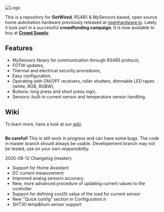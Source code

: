 ![Logo](https://github.com/feanor-anglin/GetWired-Project/blob/master/Images/GetWired_small.png)

This is a repository for **GetWired**, RS485 & MySensors based, open source home automation hardware previously released at [openhardware.io](https://www.openhardware.io/user/2098#view=projects). Lately it took part in a successful **crowdfunding campaign**. It is now available to buy at **[Crowd Supply](https://www.crowdsupply.com/domatic/getwired)**.

## Features
- MySensors library for communication through RS485 protocol,
- FOTW updates,
- Thermal and electrical security procedures,
- Easy configuration,
- Operating with ON/OFF receivers, roller shutters, dimmable LED tapes (white, RGB, RGBW),
- Buttons: long press and short press logic,
- Sensors: built-in current sensor and temperature sensor handling.

## Wiki
To learn more, have a look at our [wiki](https://github.com/feanor-anglin/GetWired-Project/wiki).

##
**Be careful!** This is still work in progress and can have some bugs. The code in master branch should always be usable. Developement branch may not be tested, use on your own responsibility.

2020-08-12 Changelog (master):
- Support for Home Assistant
- DC current measurement
- Improved analog sensors accuracy
- New, more advanced procedure of updating current values to the controller
- Support for defining cos(fi) value of the load for current sensor
- New "Quick config" section in Configuration.h
- SHT30 temp&hum sensor support